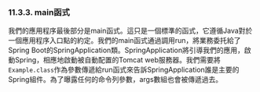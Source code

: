 ### 11.3.3. main函式

我們的應用程序最後部分是main函式。這只是一個標準的函式，它遵循Java對於一個應用程序入口點的約定。我們的main函式通過調用run，將業務委托給了Spring Boot的SpringApplication類。SpringApplication將引導我們的應用，啟動Spring，相應地啟動被自動配置的Tomcat web服務器。我們需要將`Example.class`作為參數傳遞給run函式來告訴SpringApplication誰是主要的Spring組件。為了曝露任何的命令列參數，args數組也會被傳遞過去。
